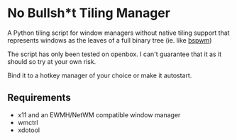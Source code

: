 # No Bullsh*t Tiling Manager

A Python tiling script for window managers without native tiling support that represents windows as the leaves of a full binary tree (ie. like [bspwm](https://github.com/baskerville/bspwm))

The script has only been tested on openbox. I can't guarantee that it as it should so try at your own risk.

Bind it to a hotkey manager of your choice or make it autostart.

## Requirements

* x11 and an EWMH/NetWM compatible window manager
* wmctrl
* xdotool
